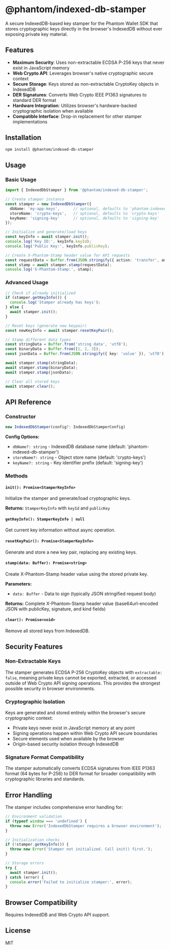 # @phantom/indexed-db-stamper

A secure IndexedDB-based key stamper for the Phantom Wallet SDK that stores cryptographic keys directly in the browser's IndexedDB without ever exposing private key material.

## Features

- **Maximum Security**: Uses non-extractable ECDSA P-256 keys that never exist in JavaScript memory
- **Web Crypto API**: Leverages browser's native cryptographic secure context
- **Secure Storage**: Keys stored as non-extractable CryptoKey objects in IndexedDB
- **DER Signatures**: Converts Web Crypto IEEE P1363 signatures to standard DER format
- **Hardware Integration**: Utilizes browser's hardware-backed cryptographic isolation when available
- **Compatible Interface**: Drop-in replacement for other stamper implementations

## Installation

```bash
npm install @phantom/indexed-db-stamper
```

## Usage

### Basic Usage

```typescript
import { IndexedDbStamper } from '@phantom/indexed-db-stamper';

// Create stamper instance
const stamper = new IndexedDbStamper({
  dbName: 'my-app-keys',      // optional, defaults to 'phantom-indexed-db-stamper'
  storeName: 'crypto-keys',   // optional, defaults to 'crypto-keys'
  keyName: 'signing-key'      // optional, defaults to 'signing-key'
});

// Initialize and generate/load keys
const keyInfo = await stamper.init();
console.log('Key ID:', keyInfo.keyId);
console.log('Public Key:', keyInfo.publicKey);

// Create X-Phantom-Stamp header value for API requests
const requestData = Buffer.from(JSON.stringify({ action: 'transfer', amount: 100 }), 'utf8');
const stamp = await stamper.stamp(requestData);
console.log('X-Phantom-Stamp:', stamp);
```

### Advanced Usage

```typescript
// Check if already initialized
if (stamper.getKeyInfo()) {
  console.log('Stamper already has keys');
} else {
  await stamper.init();
}

// Reset keys (generate new keypair)
const newKeyInfo = await stamper.resetKeyPair();

// Stamp different data types
const stringData = Buffer.from('string data', 'utf8');
const binaryData = Buffer.from([1, 2, 3]);
const jsonData = Buffer.from(JSON.stringify({ key: 'value' }), 'utf8');

await stamper.stamp(stringData);
await stamper.stamp(binaryData);
await stamper.stamp(jsonData);

// Clear all stored keys
await stamper.clear();
```

## API Reference

### Constructor

```typescript
new IndexedDbStamper(config?: IndexedDbStamperConfig)
```

**Config Options:**
- `dbName?: string` - IndexedDB database name (default: 'phantom-indexed-db-stamper')
- `storeName?: string` - Object store name (default: 'crypto-keys')  
- `keyName?: string` - Key identifier prefix (default: 'signing-key')

### Methods

#### `init(): Promise<StamperKeyInfo>`
Initialize the stamper and generate/load cryptographic keys.

**Returns:** `StamperKeyInfo` with `keyId` and `publicKey`

#### `getKeyInfo(): StamperKeyInfo | null`
Get current key information without async operation.

#### `resetKeyPair(): Promise<StamperKeyInfo>`  
Generate and store a new key pair, replacing any existing keys.

#### `stamp(data: Buffer): Promise<string>`
Create X-Phantom-Stamp header value using the stored private key.

**Parameters:**
- `data: Buffer` - Data to sign (typically JSON stringified request body)

**Returns:** Complete X-Phantom-Stamp header value (base64url-encoded JSON with publicKey, signature, and kind fields)

#### `clear(): Promise<void>`
Remove all stored keys from IndexedDB.

## Security Features

### Non-Extractable Keys
The stamper generates ECDSA P-256 CryptoKey objects with `extractable: false`, meaning private keys cannot be exported, extracted, or accessed outside of Web Crypto API signing operations. This provides the strongest possible security in browser environments.

### Cryptographic Isolation  
Keys are generated and stored entirely within the browser's secure cryptographic context:
- Private keys never exist in JavaScript memory at any point
- Signing operations happen within Web Crypto API secure boundaries
- Secure elements used when available by the browser
- Origin-based security isolation through IndexedDB

### Signature Format Compatibility
The stamper automatically converts ECDSA signatures from IEEE P1363 format (64 bytes for P-256) to DER format for broader compatibility with cryptographic libraries and standards.

## Error Handling

The stamper includes comprehensive error handling for:

```typescript
// Environment validation
if (typeof window === 'undefined') {
  throw new Error('IndexedDbStamper requires a browser environment');
}

// Initialization checks
if (!stamper.getKeyInfo()) {
  throw new Error('Stamper not initialized. Call init() first.');
}

// Storage errors
try {
  await stamper.init();
} catch (error) {
  console.error('Failed to initialize stamper:', error);
}
```

## Browser Compatibility

Requires IndexedDB and Web Crypto API support.

## License

MIT